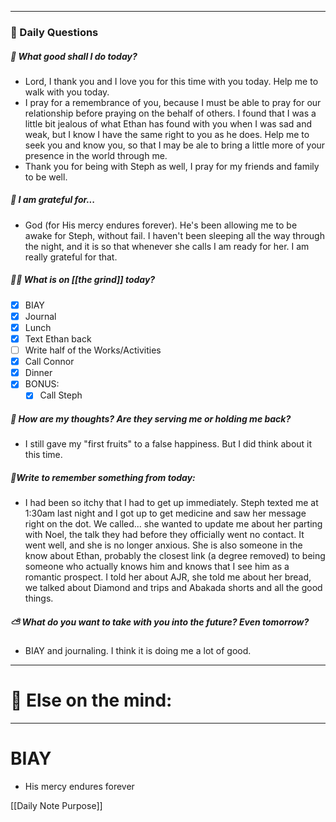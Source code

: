 
---
###  📅 Daily Questions 

##### 💛 What good shall I do today?
- Lord, I thank you and I love you for this time with you today. Help me to walk with you today.
- I pray for a remembrance of you, because I must be able to pray for our relationship before praying on the behalf of others. I found that I was a little bit jealous of what Ethan has found with you when I was sad and weak, but I know I have the same right to you as he does. Help me to seek you and know you, so that I may be ale to bring a little more of your presence in the world through me.
- Thank you for being with Steph as well, I pray for my friends and family to be well.
##### 💌 I am grateful for...
- God (for His mercy endures forever). He's been allowing me to be awake for Steph, without fail. I haven't been sleeping all the way through the night, and it is so that whenever she calls I am ready for her. I am really grateful for that.
##### 🤾‍♀️ What is on [[the grind]] today?
 - [x] BIAY
 - [x] Journal
 - [x] Lunch
 - [x] Text Ethan back
 - [ ] Write half of the Works/Activities
 - [x] Call Connor
 - [x] Dinner
 - [x] BONUS:
	 - [x] Call Steph
##### 💭 How are my thoughts? Are they serving me or holding me back?
- I still gave my "first fruits" to a false happiness. But I did think about it this time.
##### 🔖Write to remember something from today:
- I had been so itchy that I had to get up immediately. Steph texted me at 1:30am last night and I got up to get medicine and saw her message right on the dot. We called... she wanted to update me about her parting with Noel, the talk they had before they officially went no contact. It went well, and she is no longer anxious. She is also someone in the know about Ethan, probably the closest link (a degree removed) to being someone who actually knows him and knows that I see him as a romantic prospect. I told her about AJR, she told me about her bread, we talked about Diamond and trips and Abakada shorts and all the good things.
##### ⛅ What do you want to take with you into the future? Even tomorrow? 
- BIAY and journaling. I think it is doing me a lot of good.



---
# 📝 Else on the mind:

---
# BIAY
- His mercy endures forever

[[Daily Note Purpose]]